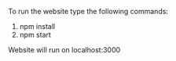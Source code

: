 To run the website type the following commands:
1. npm install 
2. npm start

Website will run on localhost:3000